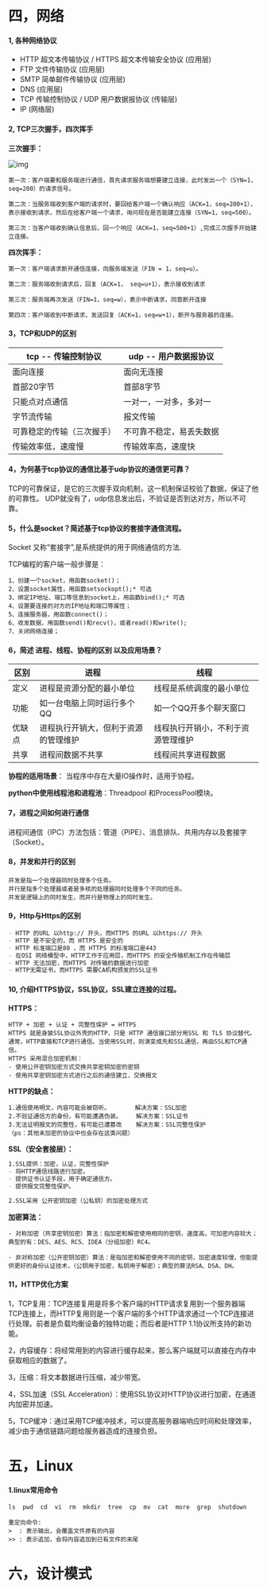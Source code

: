# 四，网络

#### 1, 各种网络协议

- HTTP 超文本传输协议 / HTTPS 超文本传输安全协议  (应用层)
- FTP 文件传输协议  (应用层)
- SMTP 简单邮件传输协议  (应用层)
- DNS  (应用层)
- TCP 传输控制协议 / UDP 用户数据报协议  (传输层)
- IP  (网络层)

#### 2, TCP三次握手，四次挥手

**三次握手：**

![img](https://p-blog.csdn.net/images/p_blog_csdn_net/phunxm/EntryImages/20091227/TCPConnect.JPG)

```
第一次：客户端要和服务端进行通信，首先请求服务端想要建立连接，此时发出一个（SYN=1，seq=200）的请求信号。

第二次：当服务端收到客户端的请求时，要回给客户端一个确认响应（ACK=1，seq=200+1），表示接收到请求，然后在给客户端一个请求，询问现在是否能建立连接（SYN=1，seq=500）。

第三次：当客户端收到确认信息后，回一个响应（ACK=1，seq=500+1）,完成三次握手开始建立连接。
```

**四次挥手：**

```
第一次：客户端请求断开通信连接，向服务端发送（FIN = 1，seq=u）。

第二次：服务端收到请求后，回复（ACK=1， seq=u+1），表示接收到请求

第三次：服务端再次发送（FIN=1，seq=w），表示中断请求，同意断开连接

第四次：客户端收到中断请求，发送回复（ACK=1，seq=w+1），断开与服务器的连接。
```

#### 3，TCP和UDP的区别

| tcp -- 传输控制协议        | udp -- 用户数据报协议    |
| -------------------------- | ------------------------ |
| 面向连接                   | 面向无连接               |
| 首部20字节                 | 首部8字节                |
| 只能点对点通信             | 一对一，一对多，多对一   |
| 字节流传输                 | 报文传输                 |
| 可靠稳定的传输（三次握手） | 不可靠不稳定，易丢失数据 |
| 传输效率低，速度慢         | 传输效率高，速度快       |

#### 4，**为何基于tcp协议的通信比基于udp协议的通信更可靠？** 

TCP的可靠保证，是它的三次握手双向机制，这一机制保证校验了数据，保证了他的可靠性。 UDP就没有了，udp信息发出后，不验证是否到达对方，所以不可靠。

#### 5，什么是socket？简述基于tcp协议的套接字通信流程。

Socket 又称”套接字”,是系统提供的用于网络通信的方法.

TCP编程的客户端一般步骤是：

```
1、创建一个socket，用函数socket()；
2、设置socket属性，用函数setsockopt();* 可选
3、绑定IP地址、端口等信息到socket上，用函数bind();* 可选
4、设置要连接的对方的IP地址和端口等属性；
5、连接服务器，用函数connect()；
6、收发数据，用函数send()和recv()，或者read()和write();
7、关闭网络连接；
```

#### 6，简述 进程、线程、协程的区别 以及应用场景？

| 区别   | 进程                                 | 线程                               |
| ------ | ------------------------------------ | ---------------------------------- |
| 定义   | 进程是资源分配的最小单位             | 线程是系统调度的最小单位           |
| 功能   | 如一台电脑上同时运行多个QQ           | 如一个QQ开多个聊天窗口             |
| 优缺点 | 进程执行开销大，但利于资源的管理维护 | 线程执行开销小，不利于资源管理维护 |
| 共享   | 进程间数据不共享                     | 线程间共享进程数据                 |

**协程的适用场景**： 当程序中存在大量IO操作时，适用于协程。

**python中使用线程池和进程池**：Threadpool 和ProcessPool模块。

#### 7，进程之间如何进行通信

进程间通信（IPC）方法包括：管道（PIPE）、消息排队、共用内存以及套接字（Socket）。

#### 8，并发和并行的区别

```
并发是指一个处理器同时处理多个任务。
并行是指多个处理器或者是多核的处理器同时处理多个不同的任务。
并发是逻辑上的同时发生，而并行是物理上的同时发生。
```

#### 9，Http与Https的区别

```markdown
- HTTP 的URL 以http:// 开头，而HTTPS 的URL 以https:// 开头
- HTTP 是不安全的，而 HTTPS 是安全的
- HTTP 标准端口是80 ，而 HTTPS 的标准端口是443
- 在OSI 网络模型中，HTTP工作于应用层，而HTTPS 的安全传输机制工作在传输层
- HTTP 无法加密，而HTTPS 对传输的数据进行加密
- HTTP无需证书，而HTTPS 需要CA机构颁发的SSL证书
```

#### 10, 介绍HTTPS协议，SSL协议，SSL建立连接的过程。  

**HTTPS：**

```
HTTP + 加密 + 认证 + 完整性保护 = HTTPS
HTTPS 就是身披SSL协议外壳的HTTP，只是 HTTP 通信接口部分用SSL 和 TLS 协议替代。
通常，HTTP直接和TCP进行通信。当使用SSL时，则演变成先和SSL通信，再由SSL和TCP通信。
HTTPS 采用混合加密机制：
- 使用公开密钥加密方式交换共享密钥加密的密钥
- 使用共享密钥加密方式进行之后的通信建立，交换报文
```

**HTTP的缺点：**

```
1.通信使用明文，内容可能会被窃听。       解决方案：SSL加密
2.不验证通信方的身份，有可能遭遇伪装。    解决方案：SSL证书
3.无法证明报文的完整性，有可能已遭篡改    解决方案：SSL完整性保护
（ps：其他未加密的协议中也会存在这类问题）
```

**SSL（安全套接层）：**

```markdown
1.SSL提供：加密，认证，完整性保护
- 将HTTP通信线路进行加密。
- 提供证书认证手段，用于确定通信方。
- 提供报文完整性保护。

2.SSL采用 公开密钥加密（公私钥）的加密处理方式
```

**加密算法：**

```
- 对称加密（共享密钥加密）算法：指加密和解密使用相同的密钥，速度高，可加密内容较大；典型的有：DES、AES、RC5、IDEA（分组加密）RC4。

- 非对称加密（公开密钥加密）算法：是指加密和解密使用不同的密钥，加密速度较慢，但能提供更好的身份认证技术，（公钥用于加密，私钥用于解密）；典型的算法RSA、DSA、DH。
```

#### 11，HTTP优化方案

1，TCP复用：TCP连接复用是将多个客户端的HTTP请求复用到一个服务器端TCP连接上，而HTTP复用则是一个客户端的多个HTTP请求通过一个TCP连接进行处理。前者是负载均衡设备的独特功能；而后者是HTTP 1.1协议所支持的新功能。

2，内容缓存：将经常用到的内容进行缓存起来，那么客户端就可以直接在内存中获取相应的数据了。

3，压缩：将文本数据进行压缩，减少带宽。

4，SSL加速（SSL Acceleration）：使用SSL协议对HTTP协议进行加密，在通道内加密并加速。

5，TCP缓冲：通过采用TCP缓冲技术，可以提高服务器端响应时间和处理效率，减少由于通信链路问题给服务器造成的连接负担。

# 五，Linux

#### 1.linux常用命令

```
ls  pwd  cd  vi  rm  mkdir  tree  cp  mv  cat  more  grep  shutdown 

重定向命令:
>  : 表示输出，会覆盖文件原有的内容
>> : 表示追加，会将内容追加到已有文件的末尾
```



# 六，设计模式

